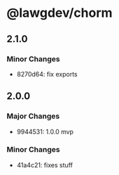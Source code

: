 # @lawgdev/chorm

## 2.1.0

### Minor Changes

- 8270d64: fix exports

## 2.0.0

### Major Changes

- 9944531: 1.0.0 mvp

### Minor Changes

- 41a4c21: fixes stuff
